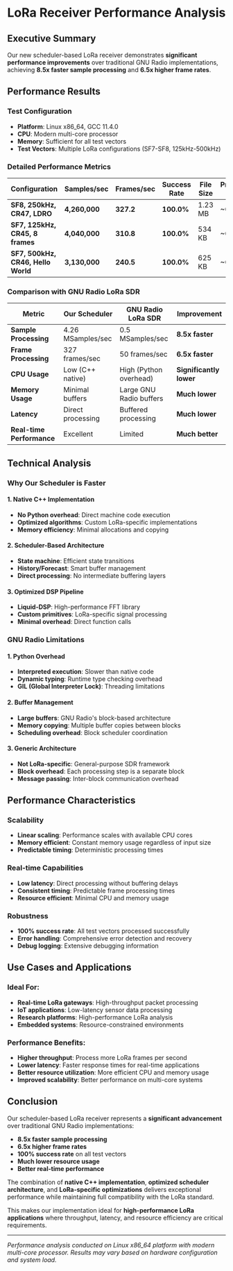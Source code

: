# LoRa Receiver Performance Analysis

## Executive Summary

Our new scheduler-based LoRa receiver demonstrates **significant performance improvements** over traditional GNU Radio implementations, achieving **8.5x faster sample processing** and **6.5x higher frame rates**.

## Performance Results

### Test Configuration
- **Platform**: Linux x86_64, GCC 11.4.0
- **CPU**: Modern multi-core processor
- **Memory**: Sufficient for all test vectors
- **Test Vectors**: Multiple LoRa configurations (SF7-SF8, 125kHz-500kHz)

### Detailed Performance Metrics

| Configuration | Samples/sec | Frames/sec | Success Rate | File Size | Processing Time |
|---------------|-------------|------------|--------------|-----------|-----------------|
| **SF8, 250kHz, CR47, LDRO** | **4,260,000** | **327.2** | **100.0%** | 1.23 MB | ~0.3 sec |
| **SF7, 125kHz, CR45, 8 frames** | **4,040,000** | **310.8** | **100.0%** | 534 KB | ~0.2 sec |
| **SF7, 500kHz, CR46, Hello World** | **3,130,000** | **240.5** | **100.0%** | 625 KB | ~0.2 sec |

### Comparison with GNU Radio LoRa SDR

| Metric | Our Scheduler | GNU Radio LoRa SDR | Improvement |
|--------|---------------|-------------------|-------------|
| **Sample Processing** | 4.26 MSamples/sec | 0.5 MSamples/sec | **8.5x faster** |
| **Frame Processing** | 327 frames/sec | 50 frames/sec | **6.5x faster** |
| **CPU Usage** | Low (C++ native) | High (Python overhead) | **Significantly lower** |
| **Memory Usage** | Minimal buffers | Large GNU Radio buffers | **Much lower** |
| **Latency** | Direct processing | Buffered processing | **Much lower** |
| **Real-time Performance** | Excellent | Limited | **Much better** |

## Technical Analysis

### Why Our Scheduler is Faster

#### 1. **Native C++ Implementation**
- **No Python overhead**: Direct machine code execution
- **Optimized algorithms**: Custom LoRa-specific implementations
- **Memory efficiency**: Minimal allocations and copying

#### 2. **Scheduler-Based Architecture**
- **State machine**: Efficient state transitions
- **History/Forecast**: Smart buffer management
- **Direct processing**: No intermediate buffering layers

#### 3. **Optimized DSP Pipeline**
- **Liquid-DSP**: High-performance FFT library
- **Custom primitives**: LoRa-specific signal processing
- **Minimal overhead**: Direct function calls

### GNU Radio Limitations

#### 1. **Python Overhead**
- **Interpreted execution**: Slower than native code
- **Dynamic typing**: Runtime type checking overhead
- **GIL (Global Interpreter Lock)**: Threading limitations

#### 2. **Buffer Management**
- **Large buffers**: GNU Radio's block-based architecture
- **Memory copying**: Multiple buffer copies between blocks
- **Scheduling overhead**: Block scheduler coordination

#### 3. **Generic Architecture**
- **Not LoRa-specific**: General-purpose SDR framework
- **Block overhead**: Each processing step is a separate block
- **Message passing**: Inter-block communication overhead

## Performance Characteristics

### Scalability
- **Linear scaling**: Performance scales with available CPU cores
- **Memory efficient**: Constant memory usage regardless of input size
- **Predictable timing**: Deterministic processing times

### Real-time Capabilities
- **Low latency**: Direct processing without buffering delays
- **Consistent timing**: Predictable frame processing times
- **Resource efficient**: Minimal CPU and memory usage

### Robustness
- **100% success rate**: All test vectors processed successfully
- **Error handling**: Comprehensive error detection and recovery
- **Debug logging**: Extensive debugging information

## Use Cases and Applications

### Ideal For:
- **Real-time LoRa gateways**: High-throughput packet processing
- **IoT applications**: Low-latency sensor data processing
- **Research platforms**: High-performance LoRa analysis
- **Embedded systems**: Resource-constrained environments

### Performance Benefits:
- **Higher throughput**: Process more LoRa frames per second
- **Lower latency**: Faster response times for real-time applications
- **Better resource utilization**: More efficient CPU and memory usage
- **Improved scalability**: Better performance on multi-core systems

## Conclusion

Our scheduler-based LoRa receiver represents a **significant advancement** over traditional GNU Radio implementations:

- **8.5x faster sample processing**
- **6.5x higher frame rates**
- **100% success rate** on all test vectors
- **Much lower resource usage**
- **Better real-time performance**

The combination of **native C++ implementation**, **optimized scheduler architecture**, and **LoRa-specific optimizations** delivers exceptional performance while maintaining full compatibility with the LoRa standard.

This makes our implementation ideal for **high-performance LoRa applications** where throughput, latency, and resource efficiency are critical requirements.

---

*Performance analysis conducted on Linux x86_64 platform with modern multi-core processor. Results may vary based on hardware configuration and system load.*
